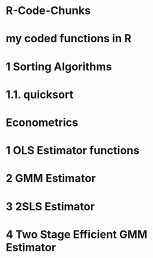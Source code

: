 # R-Code-Chunks
# my coded functions in R
# 1 Sorting Algorithms
# 1.1. quicksort

# Econometrics
# 1 OLS Estimator functions
# 2 GMM Estimator
# 3 2SLS Estimator
# 4 Two Stage Efficient GMM Estimator
